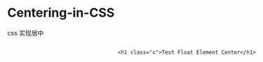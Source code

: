 # Centering-in-CSS
css 实现居中

<!-- 1.如何居中一个浮动元素 -->

<!-- 父元素和子元素同时左浮动，然后父元素相对左移动50%，再然后子元素相对右移动50%，或者子元素相对左移动-50%也就可以了。 -->


<style type="text/css">
    .p{
        position:relative;
        left:50%;
        float:left;
    }
    .c{
        position:relative;
        float:left;
        right:50%;
    }
</style>


<div class="p">

    <h1 class="c">Test Float Element Center</h1>

</div>



<!-- 2.css实现水平垂直居中 -->

<style type="text/css">
    .align-center{
        /**
         * 负边距+定位：水平垂直居中（Negative Margin）
         * 使用绝对定位将content的定点定位到body的中心，然后使用负margin（content宽高的一半），
         * 将content的中心拉回到body的中心，已到达水平垂直居中的效果。
         */
        position:absolute;
        left:50%;
        top:50%;
        width:400px;
        height:400px;
        margin-top:-200px;
        margin-left:-200px;
        border:1px dashed #333;
    }
</style>
